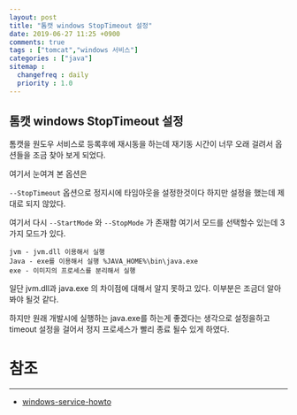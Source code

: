 ```yaml
---
layout: post
title: "톰캣 windows StopTimeout 설정"
date: 2019-06-27 11:25 +0900
comments: true
tags : ["tomcat","windows 서비스"]
categories : ["java"]
sitemap :
  changefreq : daily
  priority : 1.0
---
```


## 톰캣 windows StopTimeout 설정

톰캣을 원도우 서비스로 등록후에 재시동을 하는데 재기동 시간이 너무 오래 걸려서 옵션들을 조금 찾아 보게 되었다.

여기서 눈여겨 본 옵션은 

`--StopTimeout` 옵션으로 정지시에 타임아웃을 설정한것이다 하지만 설정을 했는데 제대로 되지 않았다.

여기서 다시 `--StartMode` 와 `--StopMode` 가 존재함 여기서 모드를 선택할수 있는데 3가지 모드가 있다.


```
jvm - jvm.dll 이용해서 실행
Java - exe를 이용해서 실행 %JAVA_HOME%\bin\java.exe 
exe - 이미지의 프로세스를 분리해서 실행

```
일단 jvm.dll과 java.exe 의 차이점에 대해서 알지 못하고 있다. 이부분은 조금더 알아 봐야 될것 같다.

하지만 원래 개발시에 실행하는 java.exe를 하는게 좋겠다는 생각으로 설정을하고 timeout 설정을 걸어서 정지 프로세스가 빨리 종료 될수 있게 하였다.

# 참조
-----
* [windows-service-howto](https://tomcat.apache.org/tomcat-8.5-doc/windows-service-howto.html)

